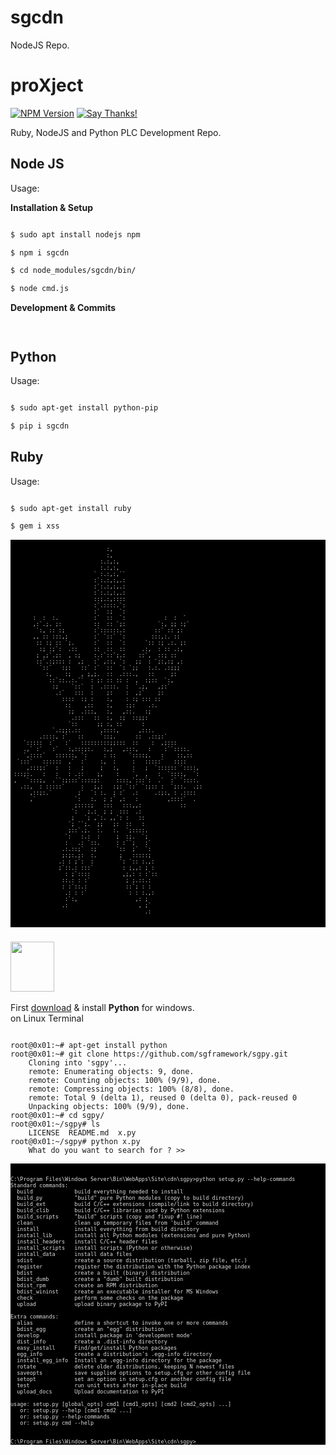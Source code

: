 # sgcdn
NodeJS Repo.


# proXject

<a href="https://www.npmjs.org/package/sgcdn" rel="nofollow"><img src="http://img.shields.io/npm/v/sgcdn.svg?style=flat" alt="NPM Version"></a> [![Say Thanks!](https://img.shields.io/badge/Say%20Thanks-!-1EAEDB.svg)](https://saythanks.io/to/sgframework)

Ruby, NodeJS and Python PLC Development Repo.

## Node JS

Usage:

**Installation & Setup**

```bash

$ sudo apt install nodejs npm

$ npm i sgcdn

$ cd node_modules/sgcdn/bin/

$ node cmd.js

```

**Development & Commits**

```bash



```

## Python

Usage:

```bash

$ sudo apt-get install python-pip

$ pip i sgcdn

```

## Ruby

Usage:

```bash

$ sudo apt-get install ruby

$ gem i xss

```


<pre style="font-size:10px;background-color:black;"><code style="color:#ddd;" class="language-cmd">  
                              :,                            
                              :,                            
                            :.:,:,                          
                            :.:,:,                          
                          ` :.:,:,``                        
                          :`:.:,:,.:                        
                          :`:.:,:,.:                        
                          :`:.:,:,.:                        
                          ::;.:,::::                        
                          :`.::::.`:                        
                          :`  :;  `:                        
       :  :  :.           :`  ::  `:            :  :  `     
       ,:`.;. ;:          ::  :: `;:          `:, ;; :;`    
        `:, :: :;         :`::::::.:         ::` :: ;:      
       ,, :: :::,;        :` `::` `:        :::,:. ::       
        :: :; :: `;.      :`  ::  `:      `:: :; .:. ;:     
         :; :;`:  .::     ::  ::  ::     .:,  : :: .:,      
        ; ,;`.;:  , :;    :.:`::`;.:    ::`,  ::; ::        
        ::`.:;::: :  ,;   :` ,::, `:   ;;  : `;:,:; ,:      
         `::`   :;:   ::` :`  ::  `: `;;   :.:. .:;;;       
           :,    :;   , ;,;.  ::  .:::.,   ::     ;:        
            ::`::..:.``  : ;: :: :: :  ,  :;::  `:,         
             :;    `::`  :  .::::.  :  `.;,   ,;:`          
              .:`   :::  :    ;:    :  ,;`    ;:            
                ::::  :; :    :,    : :; ::: ::             
                 ::    ,::    :,    :;:    .:.              
                  :;  .:::,   :,   ,::.   :;                
                   .:::   ::  :,  :;  ::;;:                 
                  `::      ;; :, ::      :                  
             `.:;;:.::      ,::::,      ,:::.               
         .::::, :`   ::     `::;.      ::  .::;:`           
    `:::::  :`   :`   :::::::::;;:::  ::    :  ,;:::        
    .,` :`   :`   :,:::;:.   :,;   ,:::,   :    :``::::.    
    `,::::`   ::::::, `:     : ::    `::::;.   :    ::,::   
  `:::`   ::::::  ,`  :`    :,  :     :   :::::`   ::::     
     ,:::;:`  :   :   ;     ;   :,    :   ;  `:::::: `::::, 
 :::;:.   :   :   : .::    ;,    :    `,  ,   :  `::::,  `: 
 ,   `:::;,  .``:;:::`::::;:     ::::,`:::`:  .`  :` `::::. 
   .::,  : :::::`     :   ;,:   :;: `::` `:;:: :  `;::.  .;:
      ,::;:.`        ;`  `: :.  ; :`  .:     .:;:, : .::::  
      ,`            `:   :.  ; ;` ,:   :         ,::::`  .  
                    ;::::;   :::   :::,,:            ::     
                   `:   ;.:  ; ;  :::  .:                   
                   ;   `; ,`:. ,,`: :   ::                  
                  `; ``;.  ;;   ;:  ::   :                  
                  ;::`.;.  :.   :.  `;::::.                 
                 `:   :.:  :     ;  :;.  `;                 
                 :   .: `::.     : :``;   :`                
                .:.::;`  :;      `::  ;`  `:                
                ;:;:.;:  :.       ;   :::::;                
               .: : ;`:  :        `: `:: :.,:               
               ;`::.: :::`         : ;,,: ; :               
                 : ;`::::          ,;,: : :`::              
                ::.: : :`           ; ;.::.:                
                : :`::.:            ::`; : :                
                 .: : :`             : : :.,:               
                 :`:,                  ,: ;                 
                .:                      , ;`                
                                          .:           


</code></pre>


<h3 id="python"><a class="header-link" href="#python"></a><img src="{{ asset('images/assests/python.png') }}" width="70px" height="80px" /></h3>

First <a href="https://www.python.org/downloads/" target="_blank">download</a> & install <strong>Python</strong> for windows.
<br />
on Linux Terminal

<pre><code class="language-bash">   
root@0x01:~# apt-get install python
root@0x01:~# git clone https://github.com/sgframework/sgpy.git
    Cloning into 'sgpy'...
    remote: Enumerating objects: 9, done.
    remote: Counting objects: 100% (9/9), done.
    remote: Compressing objects: 100% (8/8), done.
    remote: Total 9 (delta 1), reused 0 (delta 0), pack-reused 0
    Unpacking objects: 100% (9/9), done.
root@0x01:~# cd sgpy/
root@0x01:~/sgpy# ls
    LICENSE  README.md  x.py
root@0x01:~/sgpy# python x.py
    What do you want to search for ? >>
</code></pre>
<pre style="font-size:10px;background-color:black;"><code style="color:#ddd;" class="language-cmd">  

C:\Program Files\Windows Server\Bin\WebApps\Site\cdn\sgpy>python setup.py --help-commands
Standard commands:
  build             build everything needed to install
  build_py          "build" pure Python modules (copy to build directory)
  build_ext         build C/C++ extensions (compile/link to build directory)
  build_clib        build C/C++ libraries used by Python extensions
  build_scripts     "build" scripts (copy and fixup #! line)
  clean             clean up temporary files from 'build' command
  install           install everything from build directory
  install_lib       install all Python modules (extensions and pure Python)
  install_headers   install C/C++ header files
  install_scripts   install scripts (Python or otherwise)
  install_data      install data files
  sdist             create a source distribution (tarball, zip file, etc.)
  register          register the distribution with the Python package index
  bdist             create a built (binary) distribution
  bdist_dumb        create a "dumb" built distribution
  bdist_rpm         create an RPM distribution
  bdist_wininst     create an executable installer for MS Windows
  check             perform some checks on the package
  upload            upload binary package to PyPI

Extra commands:
  alias             define a shortcut to invoke one or more commands
  bdist_egg         create an "egg" distribution
  develop           install package in 'development mode'
  dist_info         create a .dist-info directory
  easy_install      Find/get/install Python packages
  egg_info          create a distribution's .egg-info directory
  install_egg_info  Install an .egg-info directory for the package
  rotate            delete older distributions, keeping N newest files
  saveopts          save supplied options to setup.cfg or other config file
  setopt            set an option in setup.cfg or another config file
  test              run unit tests after in-place build
  upload_docs       Upload documentation to PyPI

usage: setup.py [global_opts] cmd1 [cmd1_opts] [cmd2 [cmd2_opts] ...]
   or: setup.py --help [cmd1 cmd2 ...]
   or: setup.py --help-commands
   or: setup.py cmd --help


C:\Program Files\Windows Server\Bin\WebApps\Site\cdn\sgpy>
</code></pre>

